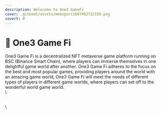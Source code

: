 ```yaml
---
description: Welecome to One3 GameFi
cover: .gitbook/assets/mmexport1667482722150.png
coverY: 0
---
```


# 🐻 One3 Game Fi

One3 Game Fi is a decentralized NFT metaverse game platform running on BSC (Binance Smart Chain), where players can immerse themselves in one delightful game world after another. One3 Game Fi adheres to the focus on the best and most popular games, providing players around the world with an amazing game world, One3 Game Fi will meet the needs of different types of players in different game worlds, where players can set off to the wonderful world game world.\
\


\
\
